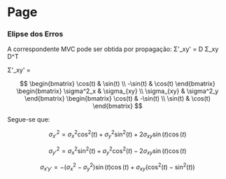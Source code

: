 # Page

### Elipse dos Erros

A correspondente MVC pode ser obtida por propagação: Σ'\_xy' = D Σ\_xy D^T

Σ'\_xy' =

$$
\begin{bmatrix} \cos(t) & \sin(t) \\ -\sin(t) & \cos(t) \end{bmatrix} \begin{bmatrix} \sigma^2_x & \sigma_{xy} \\ \sigma_{xy} & \sigma^2_y \end{bmatrix} \begin{bmatrix} \cos(t) & -\sin(t) \\ \sin(t) & \cos(t) \end{bmatrix}
$$

Segue-se que:

$$
\sigma_{x'}^2 = \sigma_x^2 \cos^2(t) + \sigma_y^2 \sin^2(t) + 2\sigma_{xy}\sin(t)\cos(t)
$$

$$
\sigma_{y'}^2 = \sigma_x^2 \sin^2(t) + \sigma_y^2 \cos^2(t) - 2\sigma_{xy}\sin(t)\cos(t)
$$

$$
\sigma_{x'y'} = -(\sigma_x^2 - \sigma_y^2)\sin(t)\cos(t) + \sigma_{xy}(\cos^2(t) - \sin^2(t))
$$
